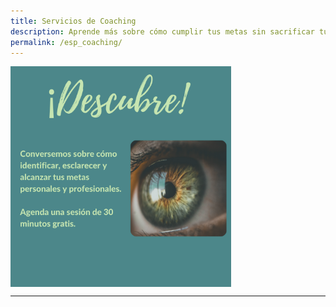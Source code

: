 ```yaml
---
title: Servicios de Coaching
description: Aprende más sobre cómo cumplir tus metas sin sacrificar tu bienestar
permalink: /esp_coaching/
---
```


<a href='https://vnmorah.youcanbook.me/' > <img align='center' src='/assets/images/Discover/ESP_Discover.png' width='70%' > </a>

---
<div data-iframe-width="150" data-iframe-height="270" data-share-badge-id="f7daf1ad-3ad2-4b49-b3b0-995bee037dd8" data-share-badge-host="https://www.credly.com"></div><script type="text/javascript" async src="//cdn.credly.com/assets/utilities/embed.js"></script>



